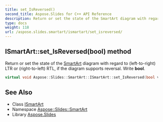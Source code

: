 ```yaml
---
title: set_IsReversed()
second_title: Aspose.Slides for C++ API Reference
description: Return or set the state of the SmartArt diagram with regard to (left-to-right) LTR or (right-to-left) RTL, if the diagram supports reversal. Write bool.
type: docs
weight: 118
url: /aspose.slides.smartart/ismartart/set_isreversed/
---
```

## ISmartArt::set_IsReversed(bool) method


Return or set the state of the [SmartArt](../../smartart/) diagram with regard to (left-to-right) LTR or (right-to-left) RTL, if the diagram supports reversal. Write **bool**.

```cpp
virtual void Aspose::Slides::SmartArt::ISmartArt::set_IsReversed(bool value)=0
```

## See Also

* Class [ISmartArt](../)
* Namespace [Aspose::Slides::SmartArt](../../)
* Library [Aspose.Slides](../../../)